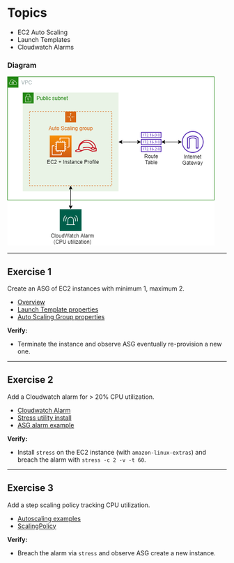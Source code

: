 # Topics
- EC2 Auto Scaling 
- Launch Templates
- Cloudwatch Alarms

### Diagram

![Diagram](e10.png)

---

## Exercise 1 
Create an ASG of EC2 instances with minimum 1, maximum 2.
- [Overview](https://docs.aws.amazon.com/autoscaling/ec2/userguide/what-is-amazon-ec2-auto-scaling.html)
- [Launch Template properties](https://docs.aws.amazon.com/AWSCloudFormation/latest/UserGuide/aws-resource-ec2-launchtemplate.html)
- [Auto Scaling Group properties](https://docs.aws.amazon.com/AWSCloudFormation/latest/UserGuide/aws-properties-as-group.html)

**Verify:** 
- Terminate the instance and observe ASG eventually re-provision a new one.

---

## Exercise 2
Add a Cloudwatch alarm for > 20% CPU utilization.
- [Cloudwatch Alarm](https://docs.aws.amazon.com/AWSCloudFormation/latest/UserGuide/aws-properties-cw-alarm.html)
- [Stress utility install](https://gist.github.com/mikepfeiffer/d27f5c478bef92e8aff4241154b77e54)
- [ASG alarm example](https://docs.aws.amazon.com/AWSCloudFormation/latest/UserGuide/aws-properties-cw-dimension.html)

**Verify:**
- Install `stress` on the EC2 instance (with `amazon-linux-extras`) and breach the alarm with `stress -c 2 -v -t 60`.

---

## Exercise 3

Add a step scaling policy tracking CPU utilization.

- [Autoscaling examples](https://docs.aws.amazon.com/AWSCloudFormation/latest/UserGuide/quickref-autoscaling.html)
- [ScalingPolicy](https://docs.aws.amazon.com/AWSCloudFormation/latest/UserGuide/aws-properties-as-policy.html)

**Verify:**
- Breach the alarm via `stress` and observe ASG create a new instance.